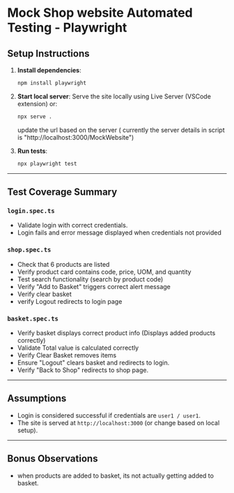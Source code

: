 # Mock Shop website Automated Testing - Playwright

##  Setup Instructions

1. **Install dependencies**:
   ```bash
   npm install playwright
   ```

2. **Start local server**:
   Serve the site locally using Live Server (VSCode extension) or:
   ```bash
   npx serve .
   ```
   update the url based on the server ( currently the server details in script is "http://localhost:3000/MockWebsite")

3. **Run tests**:
   ```bash
   npx playwright test
   ```

---

## Test Coverage Summary

###  `login.spec.ts`
- Validate login with correct credentials.
- Login fails and error message displayed when credentials not provided


###  `shop.spec.ts`
- Check that 6 products are listed 
- Verify product card contains code, price, UOM, and quantity 
- Test search functionality (search by product code) 
- Verify "Add to Basket" triggers correct alert message 
- Verify clear basket 
- verify Logout redirects to login page

###  `basket.spec.ts`
- Verify basket displays correct product info (Displays added products correctly)
- Validate Total value is calculated correctly
- Verify Clear Basket removes items
- Ensure "Logout" clears basket and redirects to login.
- Verify "Back to Shop" redirects to shop page.

---

##  Assumptions

- Login is considered successful if credentials are `user1 / user1`.
- The site is served at `http://localhost:3000` (or change based on local setup).

---

## Bonus Observations

- when products are added to basket, its not actually getting added to basket.
